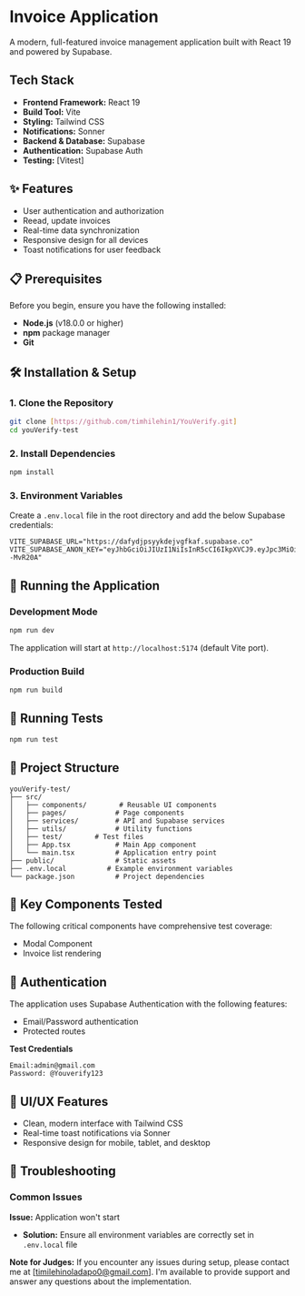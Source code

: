 # Invoice Application

A modern, full-featured invoice management application built with React 19 and powered by Supabase.

##  Tech Stack

- **Frontend Framework:** React 19
- **Build Tool:** Vite
- **Styling:** Tailwind CSS
- **Notifications:** Sonner
- **Backend & Database:** Supabase
- **Authentication:** Supabase Auth
- **Testing:** [Vitest]

## ✨ Features

- User authentication and authorization
- Reead, update invoices
- Real-time data synchronization
- Responsive design for all devices
- Toast notifications for user feedback


## 📋 Prerequisites
Before you begin, ensure you have the following installed:

- **Node.js** (v18.0.0 or higher)
- **npm** package manager
- **Git**

## 🛠️ Installation & Setup

### 1. Clone the Repository

```bash
git clone [https://github.com/timhilehin1/YouVerify.git]
cd youVerify-test
```

### 2. Install Dependencies

```bash
npm install
```

### 3. Environment Variables

Create a `.env.local` file in the root directory and add the below Supabase credentials:

```env
VITE_SUPABASE_URL="https://dafydjpsyykdejvgfkaf.supabase.co"
VITE_SUPABASE_ANON_KEY="eyJhbGciOiJIUzI1NiIsInR5cCI6IkpXVCJ9.eyJpc3MiOiJzdXBhYmFzZSIsInJlZiI6ImRhZnlkanBzeXlrZGVqdmdma2FmIiwicm9sZSI6ImFub24iLCJpYXQiOjE3NTkzODgyNDIsImV4cCI6MjA3NDk2NDI0Mn0.ZdJN6N6nwtlKlPf2gWPYY_A12kM4geP_Rq8--MvR20A"
```


## 🚀 Running the Application

### Development Mode

```bash
npm run dev
```

The application will start at `http://localhost:5174` (default Vite port).

### Production Build

```bash
npm run build
```


## 🧪 Running Tests
```bash
npm run test
```


## 📁 Project Structure
```
youVerify-test/
├── src/
│   ├── components/        # Reusable UI components
│   ├── pages/            # Page components
│   ├── services/         # API and Supabase services
│   ├── utils/            # Utility functions
│   ├── test/        # Test files
│   ├── App.tsx           # Main App component
│   └── main.tsx          # Application entry point
├── public/               # Static assets
├── .env.local          # Example environment variables
└── package.json          # Project dependencies
```

## 🔑 Key Components Tested

The following critical components have comprehensive test coverage:
- Modal Component
- Invoice list rendering

## 🔐 Authentication
The application uses Supabase Authentication with the following features:
- Email/Password authentication
- Protected routes

**Test Credentials**
```
Email:admin@gmail.com
Password: @Youverify123
```

## 🎨 UI/UX Features

- Clean, modern interface with Tailwind CSS
- Real-time toast notifications via Sonner
- Responsive design for mobile, tablet, and desktop


## 🐛 Troubleshooting

### Common Issues

**Issue:** Application won't start
- **Solution:** Ensure all environment variables are correctly set in `.env.local` file




**Note for Judges:** If you encounter any issues during setup, please contact me at [timilehinoladapo0@gmail.com]. I'm available to provide support and answer any questions about the implementation.

